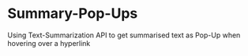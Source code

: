 # Summary-Pop-Ups
Using Text-Summarization API to get summarised text as Pop-Up when hovering over a hyperlink
